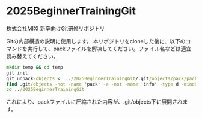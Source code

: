 # 2025BeginnerTrainingGit
株式会社MIXI 新卒向けGit研修リポジトリ

Gitの内部構造の説明に使用します。
本リポジトリをcloneした後に、以下のコマンドを実行して、packファイルを解凍してください。ファイル名などは適宜読み替えてください。

```cmd
mkdir temp && cd temp
git init
git unpack-objects <  ../2025BeginnerTrainingGit/.git/objects/pack/pack-xxx.pack
find .git/objects -not -name 'pack' -a -not -name 'info' -type d -mindepth 1 | xargs -I {} mv {} ../2025BeginnerTrainingGit/.git/objects/
cd ../2025BeginnerTrainingGit
```

これにより、packファイルに圧縮された内容が、.git/objects下に展開されます。
